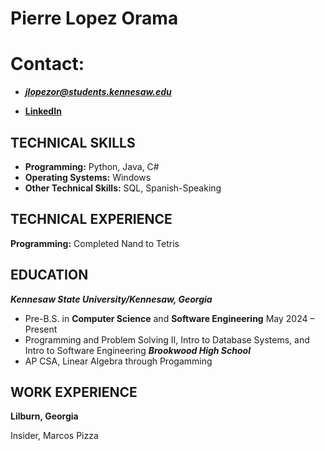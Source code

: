 # Pierre Lopez Orama


# Contact:
- _**jlopezor@students.kennesaw.edu**_

- **[LinkedIn](https://www.linkedin.com/in/jendry-pierre-lopez-orama-169419339/)**


## TECHNICAL SKILLS

- **Programming:** Python, Java, C#
- **Operating Systems:** Windows
- **Other Technical Skills:** SQL, Spanish-Speaking

## TECHNICAL EXPERIENCE

**Programming:** Completed Nand to Tetris

## EDUCATION

_**Kennesaw State University/Kennesaw, Georgia**_
- Pre-B.S. in **Computer Science** and **Software Engineering** May 2024 – Present
- Programming and Problem Solving II, Intro to Database Systems, and Intro to Software Engineering
_**Brookwood High School**_
- AP CSA, Linear Algebra through Progamming

## WORK EXPERIENCE

**Lilburn, Georgia**

Insider, Marcos Pizza
